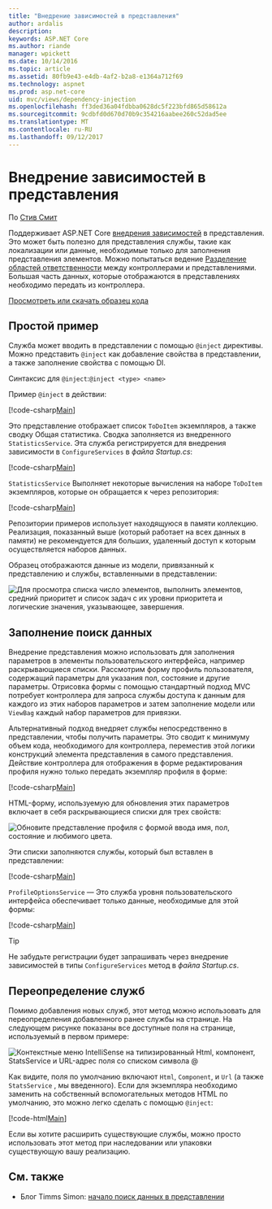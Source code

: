 ```yaml
---
title: "Внедрение зависимостей в представления"
author: ardalis
description: 
keywords: ASP.NET Core
ms.author: riande
manager: wpickett
ms.date: 10/14/2016
ms.topic: article
ms.assetid: 80fb9e43-e4db-4af2-b2a8-e1364a712f69
ms.technology: aspnet
ms.prod: asp.net-core
uid: mvc/views/dependency-injection
ms.openlocfilehash: ff3ded36a04fdbba0628dc5f223bfd865d58612a
ms.sourcegitcommit: 9cdbfd0d670d70b9c354216aabee260c52dad5ee
ms.translationtype: MT
ms.contentlocale: ru-RU
ms.lasthandoff: 09/12/2017
---
```

# <a name="dependency-injection-into-views"></a>Внедрение зависимостей в представления

По [Стив Смит](https://ardalis.com/)

Поддерживает ASP.NET Core [внедрения зависимостей](xref:fundamentals/dependency-injection) в представления. Это может быть полезно для представления службы, такие как локализации или данные, необходимые только для заполнения представления элементов. Можно попытаться ведение [Разделение областей ответственности](http://deviq.com/separation-of-concerns/) между контроллерами и представлениями. Большая часть данных, которые отображаются в представлениях необходимо передать из контроллера.

[Просмотреть или скачать образец кода](https://github.com/aspnet/Docs/tree/master/aspnetcore/mvc/views/dependency-injection/sample)

## <a name="a-simple-example"></a>Простой пример

Служба может вводить в представлении с помощью `@inject` директивы. Можно представить `@inject` как добавление свойства в представлении, а также заполнение свойства с помощью DI.

Синтаксис для `@inject`:`@inject <type> <name>`

Пример `@inject` в действии:

[!code-csharp[Main](../../mvc/views/dependency-injection/sample/src/ViewInjectSample/Views/ToDo/Index.cshtml?highlight=4,5,15,16,17)]

Это представление отображает список `ToDoItem` экземпляров, а также сводку Общая статистика. Сводка заполняется из внедренного `StatisticsService`. Эта служба регистрируется для внедрения зависимости в `ConfigureServices` в *файла Startup.cs*:

[!code-csharp[Main](../../mvc/views/dependency-injection/sample/src/ViewInjectSample/Startup.cs?highlight=6,7&range=15-22)]

`StatisticsService` Выполняет некоторые вычисления на наборе `ToDoItem` экземпляров, которые он обращается к через репозитория:

[!code-csharp[Main](../../mvc/views/dependency-injection/sample/src/ViewInjectSample/Model/Services/StatisticsService.cs?highlight=15,20,26)]

Репозитории примеров использует находящуюся в памяти коллекцию. Реализация, показанный выше (который работает на всех данных в памяти) не рекомендуется для больших, удаленный доступ к которым осуществляется наборов данных.

Образец отображаются данные из модели, привязанный к представлению и службы, вставленными в представлении:

![Для просмотра списка число элементов, выполнить элементов, средний приоритет и список задач с их уровни приоритета и логические значения, указывающее, завершения.](dependency-injection/_static/screenshot.png)

## <a name="populating-lookup-data"></a>Заполнение поиск данных

Внедрение представления можно использовать для заполнения параметров в элементы пользовательского интерфейса, например раскрывающиеся списки. Рассмотрим форму профиль пользователя, содержащий параметры для указания пол, состояние и другие параметры. Отрисовка формы с помощью стандартный подход MVC потребует контроллера для запроса службы доступа к данным для каждого из этих наборов параметров и затем заполнение модели или `ViewBag` каждый набор параметров для привязки.

Альтернативный подход внедряет службы непосредственно в представлении, чтобы получить параметры. Это сводит к минимуму объем кода, необходимого для контроллера, переместив этой логики конструкций элемента представления в самого представления. Действие контроллера для отображения в форме редактирования профиля нужно только передать экземпляр профиля в форме:

[!code-csharp[Main](../../mvc/views/dependency-injection/sample/src/ViewInjectSample/Controllers/ProfileController.cs?highlight=9,19)]

HTML-форму, используемую для обновления этих параметров включает в себя раскрывающиеся списки для трех свойств:

![Обновите представление профиля с формой ввода имя, пол, состояние и любимого цвета.](dependency-injection/_static/updateprofile.png)

Эти списки заполняются службы, который был вставлен в представлении:

[!code-csharp[Main](../../mvc/views/dependency-injection/sample/src/ViewInjectSample/Views/Profile/Index.cshtml?highlight=4,16,17,21,22,26,27)]

`ProfileOptionsService` — Это служба уровня пользовательского интерфейса обеспечивает только данные, необходимые для этой формы:

[!code-csharp[Main](../../mvc/views/dependency-injection/sample/src/ViewInjectSample/Model/Services/ProfileOptionsService.cs?highlight=7,13,24)]

>[!TIP]
> Не забудьте регистрации будет запрашивать через внедрение зависимостей в типы `ConfigureServices` метод в *файла Startup.cs*.

## <a name="overriding-services"></a>Переопределение служб

Помимо добавления новых служб, этот метод можно использовать для переопределения добавленного ранее службы на странице. На следующем рисунке показаны все доступные поля на странице, используемый в первом примере:

![Контекстные меню IntelliSense на типизированный Html, компонент, StatsService и URL-адрес поля со списком символа @](dependency-injection/_static/razor-fields.png)

Как видите, поля по умолчанию включают `Html`, `Component`, и `Url` (а также `StatsService` , мы введенного). Если для экземпляра необходимо заменить на собственный вспомогательных методов HTML по умолчанию, это можно легко сделать с помощью `@inject`:

[!code-html[Main](../../mvc/views/dependency-injection/sample/src/ViewInjectSample/Views/Helper/Index.cshtml?highlight=3,11)]

Если вы хотите расширить существующие службы, можно просто использовать этот метод при наследовании или упаковки существующую вашу реализацию.

## <a name="see-also"></a>См. также

* Блог Timms Simon: [начало поиск данных в представлении](http://blog.simontimms.com/2015/06/09/getting-lookup-data-into-you-view/)

